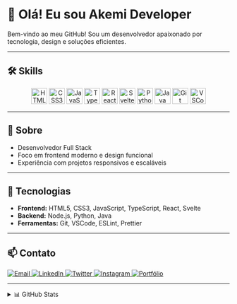 # 👋 Olá! Eu sou Akemi Developer

Bem-vindo ao meu GitHub! Sou um desenvolvedor apaixonado por tecnologia, design e soluções eficientes.

---

## 🛠️ Skills

<div align="center">
  <img src="https://cdn.jsdelivr.net/gh/devicons/devicon/icons/html5/html5-original.svg" width="36" title="HTML5"/>
  <img src="https://cdn.jsdelivr.net/gh/devicons/devicon/icons/css3/css3-original.svg" width="36" title="CSS3"/>
  <img src="https://cdn.jsdelivr.net/gh/devicons/devicon/icons/javascript/javascript-original.svg" width="36" title="JavaScript"/>
  <img src="https://cdn.jsdelivr.net/gh/devicons/devicon/icons/typescript/typescript-original.svg" width="36" title="TypeScript"/>
  <img src="https://cdn.jsdelivr.net/gh/devicons/devicon/icons/react/react-original.svg" width="36" title="React"/>
  <img src="https://cdn.jsdelivr.net/gh/devicons/devicon/icons/svelte/svelte-original.svg" width="36" title="Svelte"/>
  <img src="https://cdn.jsdelivr.net/gh/devicons/devicon/icons/python/python-original.svg" width="36" title="Python"/>
  <img src="https://cdn.jsdelivr.net/gh/devicons/devicon/icons/java/java-original.svg" width="36" title="Java"/>
  <img src="https://cdn.jsdelivr.net/gh/devicons/devicon/icons/git/git-original.svg" width="36" title="Git"/>
  <img src="https://cdn.jsdelivr.net/gh/devicons/devicon/icons/vscode/vscode-original.svg" width="36" title="VSCode"/>
</div>

---

## 📄 Sobre

- Desenvolvedor Full Stack
- Foco em frontend moderno e design funcional
- Experiência com projetos responsivos e escaláveis

---

## 🚀 Tecnologias

- **Frontend:** HTML5, CSS3, JavaScript, TypeScript, React, Svelte
- **Backend:** Node.js, Python, Java
- **Ferramentas:** Git, VSCode, ESLint, Prettier

---

## 📫 Contato

<div align="left">
  <a href="mailto:seuemail@email.com">
    <img src="https://img.shields.io/badge/Email-D14836?style=for-the-badge&logo=gmail&logoColor=white" alt="Email"/>
  </a>
  <a href="https://linkedin.com/in/seulinkedin" target="_blank">
    <img src="https://img.shields.io/badge/LinkedIn-0A66C2?style=for-the-badge&logo=linkedin&logoColor=white" alt="LinkedIn"/>
  </a>
  <a href="https://twitter.com/seu_twitter" target="_blank">
    <img src="https://img.shields.io/badge/Twitter-1DA1F2?style=for-the-badge&logo=twitter&logoColor=white" alt="Twitter"/>
  </a>
  <a href="https://www.instagram.com/seu_instagram" target="_blank">
    <img src="https://img.shields.io/badge/Instagram-E4405F?style=for-the-badge&logo=instagram&logoColor=white" alt="Instagram"/>
  </a>
  <a href="https://seu-portfolio.com" target="_blank">
    <img src="https://img.shields.io/badge/Portfólio-000?style=for-the-badge&logo=vercel&logoColor=white" alt="Portfólio"/>
  </a>
</div>

---

<details>
  <summary>📊 GitHub Stats</summary>
  <div align="center">
    <img src="https://github-readme-stats.vercel.app/api?username=Akemiideveloper&show_icons=true&theme=radical"/>
    <img src="https://github-readme-stats.vercel.app/api/top-langs/?username=Akemiideveloper&layout=compact&theme=radical"/>
  </div>
</details>
